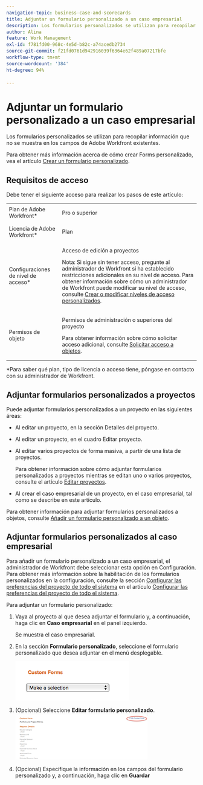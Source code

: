 ```yaml
---
navigation-topic: business-case-and-scorecards
title: Adjuntar un formulario personalizado a un caso empresarial
description: Los formularios personalizados se utilizan para recopilar información que no se muestra en los campos de Adobe Workfront existentes.
author: Alina
feature: Work Management
exl-id: f781fd00-968c-4e5d-b82c-a74acedb2734
source-git-commit: f21fd0761d942916039f6364e62f489a07217bfe
workflow-type: tm+mt
source-wordcount: '384'
ht-degree: 94%

---
```


# Adjuntar un formulario personalizado a un caso empresarial

Los formularios personalizados se utilizan para recopilar información que no se muestra en los campos de Adobe Workfront existentes. 

Para obtener más información acerca de cómo crear Forms personalizado, vea el artículo [Crear un formulario personalizado](/help/quicksilver/administration-and-setup/customize-workfront/create-manage-custom-forms/form-designer/design-a-form/design-a-form.md).

## Requisitos de acceso

Debe tener el siguiente acceso para realizar los pasos de este artículo:

<table style="table-layout:auto"> 
 <col> 
 <col> 
 <tbody> 
  <tr> 
   <td role="rowheader">Plan de Adobe Workfront*</td> 
   <td> <p>Pro o superior</p> </td> 
  </tr> 
  <tr> 
   <td role="rowheader">Licencia de Adobe Workfront*</td> 
   <td> <p>Plan </p> </td> 
  </tr> 
  <tr> 
   <td role="rowheader">Configuraciones de nivel de acceso*</td> 
   <td> <p>Acceso de edición a proyectos</p> <p>Nota: Si sigue sin tener acceso, pregunte al administrador de Workfront si ha establecido restricciones adicionales en su nivel de acceso. Para obtener información sobre cómo un administrador de Workfront puede modificar su nivel de acceso, consulte <a href="../../../administration-and-setup/add-users/configure-and-grant-access/create-modify-access-levels.md" class="MCXref xref">Crear o modificar niveles de acceso personalizados</a>.</p> </td> 
  </tr> 
  <tr> 
   <td role="rowheader">Permisos de objeto</td> 
   <td> <p>Permisos de administración o superiores del proyecto</p> <p>Para obtener información sobre cómo solicitar acceso adicional, consulte <a href="../../../workfront-basics/grant-and-request-access-to-objects/request-access.md" class="MCXref xref">Solicitar acceso a objetos</a>.</p> </td> 
  </tr> 
 </tbody> 
</table>

&#42;Para saber qué plan, tipo de licencia o acceso tiene, póngase en contacto con su administrador de Workfront.

## Adjuntar formularios personalizados a proyectos

Puede adjuntar formularios personalizados a un proyecto en las siguientes áreas:

* Al editar un proyecto, en la sección Detalles del proyecto.
* Al editar un proyecto, en el cuadro Editar proyecto.
* Al editar varios proyectos de forma masiva, a partir de una lista de proyectos.

  Para obtener información sobre cómo adjuntar formularios personalizados a proyectos mientras se editan uno o varios proyectos, consulte el artículo [Editar proyectos](../../../manage-work/projects/manage-projects/edit-projects.md).

* Al crear el caso empresarial de un proyecto, en el caso empresarial, tal como se describe en este artículo.

Para obtener información para adjuntar formularios personalizados a objetos, consulte [Añadir un formulario personalizado a un objeto](../../../workfront-basics/work-with-custom-forms/add-a-custom-form-to-an-object.md).

## Adjuntar formularios personalizados al caso empresarial

Para añadir un formulario personalizado a un caso empresarial, el administrador de Workfront debe seleccionar esta opción en Configuración. Para obtener más información sobre la habilitación de los formularios personalizados en la configuración, consulte la sección [Configurar las preferencias del proyecto de todo el sistema](../../../administration-and-setup/set-up-workfront/configure-system-defaults/set-project-preferences.md) en el artículo [Configurar las preferencias del proyecto de todo el sistema](../../../administration-and-setup/set-up-workfront/configure-system-defaults/set-project-preferences.md).

Para adjuntar un formulario personalizado:

1. Vaya al proyecto al que desea adjuntar el formulario y, a continuación, haga clic en **Caso empresarial** en el panel izquierdo.

   Se muestra el caso empresarial.

1. En la sección **Formulario personalizado**, seleccione el formulario personalizado que desea adjuntar en el menú desplegable.

   ![Lista desplegable de formularios personalizados](assets/custom-forms-drop-down-menu.png)

1. (Opcional) Seleccione **Editar formulario personalizado**.\
   ![Editar formulario personalizado](assets/acf1-350x122.png)

1. (Opcional) Especifique la información en los campos del formulario personalizado y, a continuación, haga clic en **Guardar**

